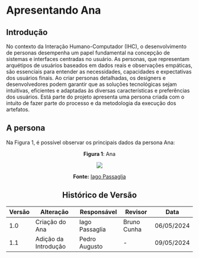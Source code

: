 # Apresentando Ana

## Introdução
No contexto da Interação Humano-Computador (IHC), o desenvolvimento de personas desempenha um papel fundamental na concepção de sistemas e interfaces centradas no usuário. As personas, que representam arquétipos de usuários baseados em dados reais e observações empáticas, são essenciais para entender as necessidades, capacidades e expectativas dos usuários finais. Ao criar personas detalhadas, os designers e desenvolvedores podem garantir que as soluções tecnológicas sejam intuitivas, eficientes e adaptadas às diversas características e preferências dos usuários.
Está parte do projeto apresenta uma persona criada com o intuito de fazer parte do processo e da metodologia da execução dos artefatos.

## A persona

Na Figura 1, é possível observar os principais dados da persona Ana:

<center>


 **Figura 1**: Ana

<img src="https://github.com/Interacao-Humano-Computador/2024.1-SIGAA/blob/main/assets/Ana.png?raw=true">

**Fonte:** [Iago Passaglia](https://github.com/paxxaglia)

<center>

## Histórico de Versão

| Versão | Alteração | Responsável | Revisor | Data |
| - | - | - | - | - |
| 1.0 | Criação do Ana | Iago Passaglia | Bruno Cunha | 06/05/2024 |
| 1.1 | Adição da Introdução | Pedro Augusto | - | 09/05/2024 |
